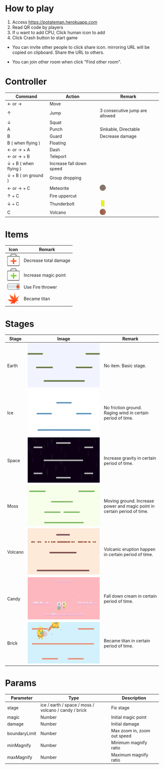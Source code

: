 # How to play

1. Access https://potateman.herokuapp.com
2. Read QR code by players
3. If u want to add CPU, Click human icon to add
4. Click Crash button to start game

* You can invite other people to click share icon. mirroring URL will be copied on clipboard. Share the URL to others.

* You can join other room when click "Find other room".

# Controller

| Command | Action|Remark|
|---------|-------|------|
|← or → | Move ||
|↑| Jump |3 consecutive jump are allowed|
|↓| Squat ||
|A| Punch | Sinkable, Directable |
|B| Guard | Decrease damage |
|B ( when flying ) | Floating ||
|← or → + A | Dash ||
|← or → + B | Teleport ||
|↓ + B ( when flying ) | Increase fall down speed ||
|↓ + B ( on ground ) | Group dropping ||
|← or → + C| Meteorite |![Meteorite](https://raw.githubusercontent.com/sideroad/potateman/master/src/images/meteorite.png)|
|↑ + C| Fire uppercut ||
|↓ + C | Thunderbolt |![Thunderbolt](https://raw.githubusercontent.com/sideroad/potateman/master/src/images/thunder-attack-left-5.png)|
|C | Volcano |![Volcano](https://raw.githubusercontent.com/sideroad/potateman/master/src/images/volcano.png)|

# Items
|Icon|Remark|
|----|------|
|![RescueBox](https://raw.githubusercontent.com/sideroad/potateman/master/src/images/rescue-box.png)|Decrease total damage|
|![MagicBox](https://raw.githubusercontent.com/sideroad/potateman/master/src/images/magic-box.png)|Increase magic point|
|![Firethrower](https://raw.githubusercontent.com/sideroad/potateman/master/src/images/flamethrower-equip-right-1.png)|Use Fire thrower|
|![Giant](https://raw.githubusercontent.com/sideroad/potateman/master/src/images/giant-leaf.png)|Became titan|

# Stages
|Stage|Image|Remark|
|-----|-----|------|
|Earth|![](https://raw.githubusercontent.com/sideroad/potateman/master/src/images/stage-earth.png)|No item. Basic stage.|
|Ice|![](https://raw.githubusercontent.com/sideroad/potateman/master/src/images/stage-ice.png)|No friction ground. Raging wind in certain period of time.|
|Space|![](https://raw.githubusercontent.com/sideroad/potateman/master/src/images/stage-space.png)|Increase gravity in certain period of time.|
|Moss|![](https://raw.githubusercontent.com/sideroad/potateman/master/src/images/stage-moss.png)|Moving ground. Increase power and magic point in certain period of time.|
|Volcano|![](https://raw.githubusercontent.com/sideroad/potateman/master/src/images/stage-volcano.png)|Volcanic eruption happen in certain period of time.|
|Candy|![](https://raw.githubusercontent.com/sideroad/potateman/master/src/images/stage-candy.png)|Fall down cream in certain period of time.|
|Brick|![](https://raw.githubusercontent.com/sideroad/potateman/master/src/images/stage-brick.png)|Became titan in certain period of time.|

# Params

|Parameter|Type    |Description        |
|---------|--------|-------------------|
|stage    |ice / earth / space / moss / volcano / candy / brick  |Fix stage|
|magic    |Number  |Initial magic point|
|damage   |Number  |Initial damage     |
|boundaryLimit|Number|Max zoom in, zoom out speed|
|minMagnify|Number|Minimum magnify ratio|
|maxMagnify|Number|Maximum magnify ratio|
